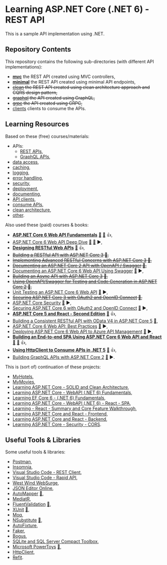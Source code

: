 # Learning ASP.NET Core (.NET 6) - REST API

This is a sample API implementation using .NET.

## Repository Contents

This repository contains the following sub-directories (with different API implementations):

- **[mvc](mvc)** the REST API created using MVC controllers,
- **[minimal](minimal)** the REST API created using minimal API endpoints,
- ~~[clean](clean) the REST API created using clean architecture approach and CQRS design pattern,~~
- ~~[graphql](graphql) the API created using GraphQL,~~
- ~~[grpc](grpc) the API created using GRPC,~~
- [clients](clients) clients to consume the APIs.

## Learning Resources

Based on these (free) courses/materials:

- APIs:
  - [REST APIs](./docs/rest_apis.md),
  - [GraphQL APIs](./docs/graphql_apis.md),
- [data access](./docs/data_access.md),
- [caching](./docs/caching.md),
- [logging](./docs/logging.md),
- [error handling](./docs/error_handling.md),
- [security](./docs/security.md),
- [deployment](./docs/deployment.md),
- [documenting](./docs/documenting.md),
- [API clients](./docs/api_clients.md),
- [consume APIs](./docs/consume_apis.md),
- [clean architecture](./docs/clean_architecture.md),
- [other](./docs/other.md).

Also used these (paid) courses & books:

- **[ASP.NET Core 6 Web API Fundamentals](https://app.pluralsight.com/library/courses/asp-dot-net-core-6-web-api-fundamentals/table-of-contents)** [:file_folder:](https://app.pluralsight.com/library/courses/asp-dot-net-core-6-web-api-fundamentals/exercise-files) [:file_folder:](https://github.com/KevinDockx/AspNetCore6WebAPIFundamentals) :+1:,
- [ASP.NET Core 6 Web API Deep Dive](https://app.pluralsight.com/library/courses/asp-dot-net-core-6-web-api-deep-dive/table-of-contents) [:file_folder:](https://app.pluralsight.com/library/courses/asp-dot-net-core-6-web-api-deep-dive/exercise-files) [:file_folder:](https://github.com/KevinDockx/AspNetCore6WebAPIDeepDive) :arrow_forward:,
- **[Designing RESTful Web APIs](https://app.pluralsight.com/library/courses/designing-restful-web-apis/table-of-contents)** [:file_folder:](https://app.pluralsight.com/library/courses/designing-restful-web-apis/exercise-files) :+1:,
- ~~[Building a RESTful API with ASP.NET Core 3](https://app.pluralsight.com/library/courses/asp-dot-net-core-3-restful-api-building/table-of-contents) [:file_folder:](https://app.pluralsight.com/library/courses/asp-dot-net-core-3-restful-api-building/exercise-files),~~
- ~~[Implementing Advanced RESTful Concerns with ASP.NET Core 3](https://app.pluralsight.com/library/courses/asp-dot-net-core-3-advanced-restful-concerns/table-of-contents) [:file_folder:](https://app.pluralsight.com/library/courses/asp-dot-net-core-3-advanced-restful-concerns/exercise-files),~~
- ~~[Documenting an ASP.NET Core 2 API with OpenAPI / Swagger](https://app.pluralsight.com/library/courses/aspdotnet-core-api-openapi-swagger/table-of-contents) [:file_folder:](https://app.pluralsight.com/library/courses/aspdotnet-core-api-openapi-swagger/exercise-files),~~
- [Documenting an ASP.NET Core 6 Web API Using Swagger](https://app.pluralsight.com/library/courses/asp-dot-net-core-6-web-api-documenting-swagger/table-of-contents) [:file_folder:](https://app.pluralsight.com/library/courses/asp-dot-net-core-6-web-api-documenting-swagger/exercise-files) ▶️,
- ~~[Building an Async API with ASP.NET Core 3](https://app.pluralsight.com/library/courses/building-async-api-aspdotnet-core/table-of-contents) [:file_folder:](https://app.pluralsight.com/library/courses/building-async-api-aspdotnet-core/exercise-files),~~
- ~~[Using OpenAPI/Swagger for Testing and Code Generation in ASP.NET Core 2](https://app.pluralsight.com/library/courses/asp-dot-net-openapi-swagger-testing-code-generation/table-of-contents) [:file_folder:](https://app.pluralsight.com/library/courses/asp-dot-net-openapi-swagger-testing-code-generation/exercise-files),~~
- [Unit Testing an ASP.NET Core 6 Web API](https://app.pluralsight.com/library/courses/asp-dot-net-core-6-web-api-unit-testing/table-of-contents) [:file_folder:](https://app.pluralsight.com/library/courses/asp-dot-net-core-6-web-api-unit-testing/exercise-files) :arrow_forward:,
- ~~[Securing ASP.NET Core 3 with OAuth2 and OpenID Connect](https://app.pluralsight.com/library/courses/securing-aspnet-core-3-oauth2-openid-connect/table-of-contents) [:file_folder:](https://app.pluralsight.com/library/courses/securing-aspnet-core-3-oauth2-openid-connect/exercise-files),~~
- [ASP.NET Core Security](https://learning.oreilly.com/library/view/asp-net-core-security/9781633439986/) [:file_folder:](https://www.manning.com/downloads/2371) ▶️,
- [Securing ASP.NET Core 6 with OAuth2 and OpenID Connect](https://app.pluralsight.com/library/courses/asp-dot-net-core-6-securing-oauth-2-openid-connect/table-of-contents) [:file_folder:](https://app.pluralsight.com/library/courses/asp-dot-net-core-6-securing-oauth-2-openid-connect/exercise-files) :arrow_forward:,
- **[ASP.NET Core 5 and React - Second Edition](https://learning.oreilly.com/library/view/asp-net-core-5/9781800206168/)** [:file_folder:](https://github.com/PacktPublishing/ASP.NET-Core-5-and-React-Second-Edition) :+1:,
- [Building a Consistent RESTful API with OData V4 in ASP.NET Core 5](https://app.pluralsight.com/library/courses/building-consistent-restful-api-odata-v4-asp-dot-net-core/table-of-contents) [:file_folder:](https://app.pluralsight.com/library/courses/building-consistent-restful-api-odata-v4-asp-dot-net-core/exercise-files),
- [ASP.NET Core 6 Web API: Best Practices](https://app.pluralsight.com/library/courses/aspdotnet-core-6-web-api-best-practices/table-of-contents) [:file_folder:](https://app.pluralsight.com/library/courses/aspdotnet-core-6-web-api-best-practices/exercise-files) :arrow_forward:,
- [Deploying ASP.NET Core 6 Web API to Azure API Management](https://app.pluralsight.com/library/courses/asp-dot-net-core-6-deploying-web-api-azure-management/table-of-contents) [:file_folder:](https://app.pluralsight.com/library/courses/asp-dot-net-core-6-deploying-web-api-azure-management/exercise-files) :arrow_forward:,
- **[Building an End-to-end SPA Using ASP.NET Core 6 Web API and React](https://app.pluralsight.com/library/courses/asp-dot-net-core-6-web-api-react-building-end-to-end-spa/table-of-contents)** [:file_folder:](https://app.pluralsight.com/library/courses/asp-dot-net-core-6-web-api-react-building-end-to-end-spa/exercise-files) [:file_folder:](https://github.com/RolandGuijt/ps-globomantics-webapi-react) :+1:,
- **[Using HttpClient to Consume APIs in .NET 5](https://app.pluralsight.com/library/courses/using-httpclient-consume-apis-dot-net/table-of-contents)** [:file_folder:](https://app.pluralsight.com/library/courses/using-httpclient-consume-apis-dot-net/exercise-files) :+1:,
- [Building GraphQL APIs with ASP.NET Core 2](https://app.pluralsight.com/library/courses/building-graphql-apis-aspdotnet-core/table-of-contents) [:file_folder:](https://app.pluralsight.com/library/courses/building-graphql-apis-aspdotnet-core/exercise-files) :arrow_forward:.

This is (sort of) continuation of these projects:

- [MyHotels](https://github.com/sswietoniowski/work-codecool-csharp-webapi-MyHotels),
- [MyMovies](https://github.com/sswietoniowski/work-codecool-csharp-httpclient-MyMovies),
- [Learning ASP.NET Core - SOLID and Clean Architecture](https://github.com/sswietoniowski/learning-aspnetcore-solid-and-clean-architecture),
- [Learning ASP.NET Core - WebAPI (.NET 6) Fundamentals](https://github.com/sswietoniowski/learning-aspnetcore-webapi-6-fundamentals),
- [Learning EF Core 6 - (.NET 6) Fundamentals](https://github.com/sswietoniowski/learning-efcore-6-fundamentals),
- [Learning ASP.NET Core - WebAPI (.NET 6) - React - SPA](https://github.com/sswietoniowski/learning-aspnetcore-webapi-6-react-spa),
- [Learning - React - Summary and Core Feature Walkthrough](https://github.com/sswietoniowski/learning-react-summary-and-core-feature-walkthrough),
- [Learning ASP.NET Core and React - Frontend](https://github.com/sswietoniowski/learning-aspnetcore-react-frontend-react-app),
- [Learning ASP.NET Core and React - Backend](https://github.com/sswietoniowski/learning-aspnetcore-react-backend-web-api),
- [Learning ASP.NET Core - Security - CORS](https://github.com/sswietoniowski/learning-aspnetcore-security-cors).

## Useful Tools & Libraries

Some useful tools & libraries:

- [Postman](https://www.postman.com/),
- [Insomnia](https://insomnia.rest/),
- [Visual Studio Code - REST Client](https://marketplace.visualstudio.com/items?itemName=humao.rest-client),
- [Visual Studio Code - Rapid API](https://rapidapi.com/guides/replace-api-clients-with-vscode-using-the-rapidapi-extension),
- [West Wind WebSurge](https://websurge.west-wind.com/download),
- [JSON Editor Online](https://jsoneditoronline.org/),
- [AutoMapper](https://automapper.org/) [:file_folder:](https://github.com/AutoMapper/AutoMapper),
- [MediatR](https://github.com/jbogard/MediatR),
- [FluentValidation](https://docs.fluentvalidation.net/en/latest/) [:file_folder:](https://github.com/FluentValidation/FluentValidation),
- [XUnit](https://xunit.net/) [:file_folder:](https://github.com/xunit/xunit),
- [Moq](https://github.com/moq/moq),
- [NSubstitute](https://nsubstitute.github.io/) [:file_folder:](https://github.com/nsubstitute/NSubstitute),
- [AutoFixture](https://github.com/AutoFixture/AutoFixture),
- [Faker](https://github.com/Kuree/Faker.Net),
- [Bogus](https://github.com/bchavez/Bogus),
- [SQLite and SQL Server Compact Toolbox](https://marketplace.visualstudio.com/items?itemName=ErikEJ.SQLServerCompactSQLiteToolbox),
- [Microsoft PowerToys](https://docs.microsoft.com/en-us/windows/powertoys/) [:file_folder:](https://docs.microsoft.com/en-us/windows/powertoys/install),
- [HttpClient](https://docs.microsoft.com/en-us/dotnet/api/system.net.http.httpclient?view=net-6.0),
- [Refit](https://github.com/reactiveui/refit).
